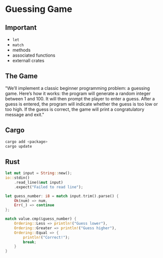 # Guessing Game 
## Important 
- `let`
- `match`
- methods
- associated functions
- externall crates

## The Game
"We’ll implement a classic beginner programming problem: a guessing game. Here’s how it works: the program will generate a random integer between 1 and 100. It will then prompt the player to enter a guess. After a guess is entered, the program will indicate whether the guess is too low or too high. If the guess is correct, the game will print a congratulatory message and exit."

## Cargo
```bash
cargo add <package>
cargo update 
```

## Rust 

```rust 
let mut input = String::new();
io::stdin()
	.read_line(&mut input)
	.expect("Failed to read line");
```

```rust 
let guess_number: i8 = match input.trim().parse() {
	Ok(num) => num,
	Err(_) => continue
};
```

```rust
match value.cmp(&guess_number) {
	Ordering::Less => println!("Guess lower"),
	Ordering::Greater => println!("Guess higher"),
	Ordering::Equal => {
		println!("Correct!");
		break;
	}
}
```
